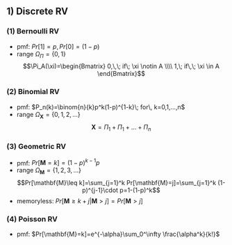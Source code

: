 
## 1) Discrete RV

### (1) Bernoulli RV
- pmf: $Pr[1]=p, Pr[0]=(1-p)$
- range $\Omega_\Pi=\{0, 1\}$ 
$$\Pi_A(\xi)=\begin{Bmatrix} 0,\,\; if\; \xi \notin A \\\\ 1,\; if\,\; \xi \in A \end{Bmatrix}$$

### (2) Binomial RV
- pmf: $P_n(k)=\binom{n}{k}p^k(1-p)^{1-k}\; for\, k=0,1,...,n$
- range $\Omega_\mathbf{X}=\{0, 1, 2, ...\}$
$$\mathbf{X}=\Pi_1+\Pi_1+...+\Pi_n$$

### (3) Geometric RV
- pmf: $Pr[\mathbf{M}=k]=(1-p)^{k-1}p$
- range $\Omega_\mathbf{M} = \{1, 2, 3,...\}$ $$Pr[\mathbf{M}\leq k]=\sum_{j=1}^k Pr[\mathbf{M}=j]=\sum_{j=1}^k (1-p)^{j-1}\cdot p=1-(1-p)^k$$
- memoryless: $Pr[\mathbf{M}\geq k+j|\mathbf{M}>j]=Pr[\mathbf{M}>j]$ 

### (4) Poisson RV
- pmf: $Pr[\mathbf{M}=k]=e^{-\alpha}\sum_0^\infty \frac{\alpha^k}{k!}$ 
